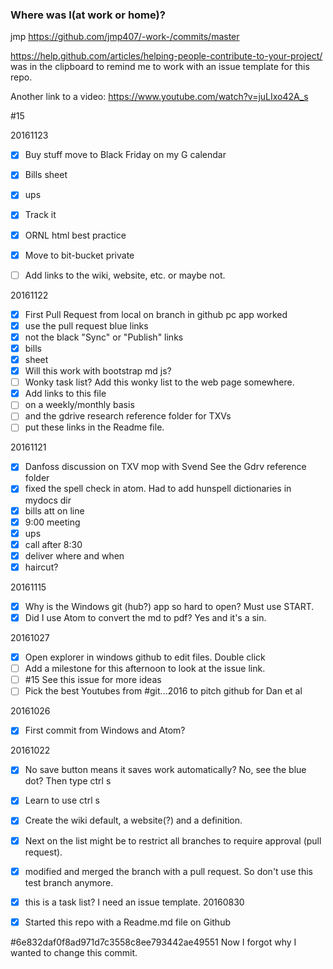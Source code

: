 ### Where was I(at work or home)?
jmp
https://github.com/jmp407/-work-/commits/master

https://help.github.com/articles/helping-people-contribute-to-your-project/
 was in the clipboard to remind me to work with an issue template for this repo.

Another link to a video:  https://www.youtube.com/watch?v=juLIxo42A_s

 #15

20161123

 - [x] Buy stuff  move to Black Friday on my G calendar
 - [x] Bills sheet
 - [x] ups
  - [x] Track it
 - [x] ORNL html best practice
  - [x] Move to bit-bucket private
 - [ ] Add links to the wiki, website, etc. or maybe not.


20161122

 - [x] First Pull Request from local on branch in github pc app worked
  - [x] use the pull request blue links
  - [x] not the black "Sync" or "Publish" links
 - [x] bills
  - [x] sheet
 - [x] Will this work with bootstrap md js?
 - [ ] Wonky task list?  Add this wonky list to the web page somewhere.
 - [x] Add links to this file
  - [ ] on a weekly/monthly basis
  - [ ] and the gdrive research reference folder for TXVs
  - [ ] put these links in the Readme file.

20161121

 - [x] Danfoss discussion on TXV mop with Svend See the Gdrv reference folder
 - [x] fixed the spell check in atom.  Had to add hunspell dictionaries in mydocs dir
 - [x] bills att on line
 - [x] 9:00 meeting
 - [x] ups
  - [x] call after 8:30
  - [x] deliver where and when
  - [x] haircut?

20161115
 - [x] Why is the Windows git (hub?) app so hard to open? Must use START.
 - [x] Did I use Atom to convert the md to pdf?  Yes and it's a sin.

20161027
 - [x] Open explorer in windows github to edit files.  Double click
 - [ ] Add a milestone for this afternoon to look at the issue link.
 - [ ] #15 See this issue for more ideas
 - [ ] Pick the best Youtubes from #git...2016 to pitch github for Dan et al

 20161026
 - [x] First commit from Windows and Atom?

 20161022
 - [x] No save button means it saves work automatically?  No, see the blue dot?  Then type ctrl s
 - [x] Learn to use ctrl s
 - [x] Create the wiki default, a website(?) and a definition.
 - [x] Next on the list might be to restrict all branches to require approval (pull request).

 - [x] modified and merged the branch with a pull request.  So don't use this test branch anymore.
 - [x] this is a task list?  I need an issue template.
 20160830
 - [x] Started this repo with a Readme.md file on Github

#6e832daf0f8ad971d7c3558c8ee793442ae49551
Now I forgot why I wanted to change this commit.
